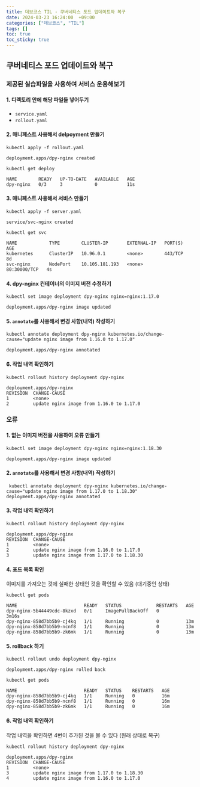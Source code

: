 ```yaml
---
title: 데브코스 TIL - 쿠버네티스 포드 업데이트와 복구
date: 2024-03-23 16:24:00  +09:00
categories: ["데브코스", "TIL"]
tags: []
toc: true
toc_sticky: true
---
```


## 쿠버네티스 포드 업데이트와 복구

### 제공된 실습파일을 사용하여 서비스 운용해보기

#### 1. 디렉토리 안에 해당 파일들 넣어두기

- `service.yaml`
- `rollout.yaml`

#### 2. 매니페스트 사용해서 delpoyment 만들기

```
kubectl apply -f rollout.yaml

deployment.apps/dpy-nginx created
```

```
kubectl get deploy

NAME        READY   UP-TO-DATE   AVAILABLE   AGE
dpy-nginx   0/3     3            0           11s
```

#### 3. 매니페스트 사용해서 서비스 만들기

```
kubectl apply -f server.yaml

service/svc-nginx created
```

```
kubectl get svc

NAME            TYPE        CLUSTER-IP       EXTERNAL-IP   PORT(S)        AGE
kubernetes      ClusterIP   10.96.0.1        <none>        443/TCP        8d
svc-nginx       NodePort    10.105.181.193   <none>        80:30000/TCP   4s
```

#### 4. dpy-nginx 컨테이너의 이미지 버전 수정하기

```
kubectl set image deployment dpy-nginx nginx=nginx:1.17.0

deployment.apps/dpy-nginx image updated
```

#### 5. `annotate`를 사용해서 변경 사항(내역) 작성하기

```
kubectl annotate deployment dpy-nginx kubernetes.io/change-cause="update nginx image from 1.16.0 to 1.17.0"

deployment.apps/dpy-nginx annotated
```

#### 6. 작업 내역 확인하기

```
kubectl rollout history deployment dpy-nginx

deployment.apps/dpy-nginx
REVISION  CHANGE-CAUSE
1         <none>
2         update nginx image from 1.16.0 to 1.17.0
```

### 오류

#### 1. 없는 이미지 버전을 사용하여 오류 만들기

```
kubectl set image deployment dpy-nginx nginx=nginx:1.18.30

deployment.apps/dpy-nginx image updated
```

#### 2. `annotate`를 사용해서 변경 사항(내역) 작성하기

```
 kubectl annotate deployment dpy-nginx kubernetes.io/change-cause="update nginx image from 1.17.0 to 1.18.30"
deployment.apps/dpy-nginx annotated
```

#### 3. 작업 내역 확인하기

```
kubectl rollout history deployment dpy-nginx

deployment.apps/dpy-nginx
REVISION  CHANGE-CAUSE
1         <none>
2         update nginx image from 1.16.0 to 1.17.0
3         update nginx image from 1.17.0 to 1.18.30
```

#### 4. 포드 목록 확인

이미지를 가져오는 것에 실패한 상태인 것을 확인할 수 있음 (대기중인 상태)

```
kubectl get pods

NAME                         READY   STATUS             RESTARTS   AGE
dpy-nginx-5b44449cdc-8kzxd   0/1     ImagePullBackOff   0          3m16s
dpy-nginx-858d7bb5b9-cj4kq   1/1     Running            0          13m
dpy-nginx-858d7bb5b9-ncnf8   1/1     Running            0          13m
dpy-nginx-858d7bb5b9-zk6mk   1/1     Running            0          13m
```

#### 5. rollback 하기

```
kubectl rollout undo deployment dpy-nginx

deployment.apps/dpy-nginx rolled back
```

```
kubectl get pods

NAME                         READY   STATUS    RESTARTS   AGE
dpy-nginx-858d7bb5b9-cj4kq   1/1     Running   0          16m
dpy-nginx-858d7bb5b9-ncnf8   1/1     Running   0          16m
dpy-nginx-858d7bb5b9-zk6mk   1/1     Running   0          16m
```

#### 6. 작업 내역 확인하기

작업 내역을 확인하면 4번이 추가된 것을 볼 수 있다 (원래 상태로 복구)

```
kubectl rollout history deployment dpy-nginx

deployment.apps/dpy-nginx
REVISION  CHANGE-CAUSE
1         <none>
3         update nginx image from 1.17.0 to 1.18.30
4         update nginx image from 1.16.0 to 1.17.0
```
